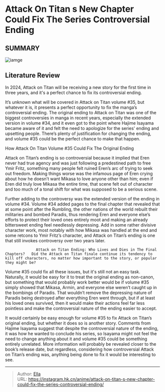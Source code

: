# Attack On Titan s New Chapter Could Fix The Series  Controversial Ending


## SUMMARY 

![iamge](https://static1.srcdn.com/wordpress/wp-content/uploads/2023/02/eren-yaeger-and-the-rumbling-from-attack-on-titan.jpg)

## Literature Review

In 2024, Attack on Titan will be receiving a new story for the first time in three years, and it&#39;s a perfect chance to fix its controversial ending.





It’s unknown what will be covered in Attack on Titan volume #35, but whatever it is, it presents a perfect opportunity to fix the manga’s controversial ending. The original ending to Attack on Titan was one of the biggest controversies in manga in recent years, especially the extended version in volume #34, and it even got to the point where Hajime Isayama became aware of it and felt the need to apologize for the series&#39; ending and upsetting people. There’s plenty of justification for changing the ending, and volume #35 could be the perfect chance to make that happen.





 How Attack On Titan Volume #35 Could Fix The Original Ending 
          

Attack on Titan’s ending is so controversial because it implied that Eren never had true agency and was just following a predestined path to free Ymir Fritz, something many people felt ruined Eren’s arc of trying to seek out freedom. Making things worse was the infamous page of Eren crying about how he doesn’t want Mikasa to love anyone other than him; even if Eren did truly love Mikasa the entire time, that scene felt out of character and too much of a tonal shift for what was supposed to be a serious scene.

Further adding to the controversy was the extended version of the ending in volume #34. Volume #34 added pages to the final chapter that revealed that at some point after the Rumbling, the other nations of the world rebuilt their militaries and bombed Paradis, thus rendering Eren and everyone else’s efforts to protect their loved ones entirely moot and making an already bittersweet ending feel needlessly depressing. Add in some rather divisive character work, most notably with how Mikasa was handled at the end and some retcons to Ymir Fritz’s character, and Attack on Titan’s ending is one that still invokes controversy over two years later.




                  Attack on Titan Ending: Who Lives and Dies in The Final Chapters?   Did the Attack on Titan finale continue its tendency to kill off characters, no matter how important to the story, or popular they might be?   

          

Volume #35 could fix all these issues, but it&#39;s still not an easy task. Naturally, it would be easy for it to treat the original ending as non-canon, but something that would probably work better would be if volume #35 simply showed that Mikasa, Armin, and everyone else weren’t caught up in the bombings of Paradis. That wouldn’t remove the depressing nature of Paradis being destroyed after everything Eren went through, but if at least his loved ones survived, then it would make their actions feel far less pointless and make the controversial nature of the ending easier to accept.




It would certainly be easy enough for volume #35 to fix Attack on Titan’s original ending, but whether it does so is another story. Comments from Hajime Isayama suggest that despite the controversial nature of the ending, it was how he wanted to conclude his series, so Isayama might not feel the need to change anything about it and volume #35 could be something entirely unrelated. More information will probably be revealed closer to the book’s release date, but regardless, considering how controversial Attack on Titan’s ending was, anything being done to fix it would be interesting to see.



---

> Author: [Ella](https://instagram.hk.cn/)  
> URL: https://instagram.hk.cn/anime/attack-on-titan-s-new-chapter-could-fix-the-series-controversial-ending/  

